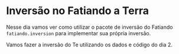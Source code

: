 # Inversão no Fatiando a Terra

Nesse dia vamos ver como utilizar o pacote de inversão do Fatiando
`fatiando.inversion` para implementar sua própria inversão.

Vamos fazer a inversão do Te utilizando os dados e código do dia 2.
